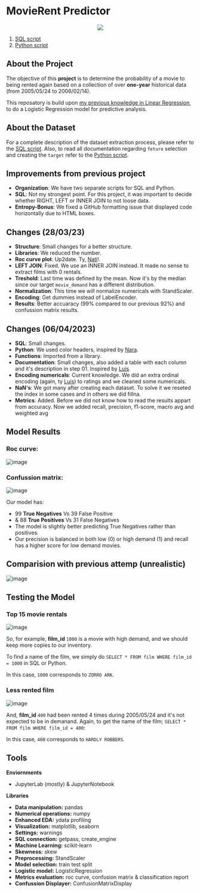 # MovieRent Predictor

<p align="center">
  <img src="https://i.postimg.cc/q7RTS9DF/230295258-7abb4af1-36f4-489c-a99b-62d2dbaa99a2.png">
</p>

1. [SQL script](https://github.com/isi-mube/movie-rent-predictor/blob/main/notebook/00_sql_database_extraction_process.sql)
2. [Python script](https://github.com/isi-mube/movie-rent-predictor/blob/main/notebook/01_logistic_regression_v2.ipynb)

## About the Project
The objective of this **project** is to determine the probability of a movie to being rented again based on a collection of over **one-year** historical data (from 2005/05/24 to 2006/02/14).

This reposatory is build upon [my previous knowledge in Linear Regression](https://github.com/isi-mube/mbappe-project), to do a Logistic Regression model for predictive analysis.

## About the Dataset
For a complete description of the dataset extraction process, please refer to the [SQL script](https://github.com/isi-mube/movie-rent-predictor/blob/main/notebook/sql_database_extraction_process.sql).
Also, to read all documentation regarding `feture` selection and creating the `target` refer to the [Python script](https://github.com/isi-mube/movie-rent-predictor/blob/main/notebook/imb_solution_lab_logistic_regression.ipynb).


## Improvements from previous project
* **Organization**: We have two separate scripts for SQL and Python.
* **SQL**: Not my strongest point. For this project, it was important to decide whether RIGHT, LEFT or INNER JOIN to not loose data.
* **Entropy-Bonus**: We fixed a GitHub formatting issue that displayed code horizontally due to HTML boxes.

## Changes (28/03/23)
* **Structure**: Small changes for a better structure.
* **Libraries**: We reduced the number.
* **Roc curve plot**: Up2date. Ty, [Nati](https://github.com/natnaelfe)!.
* **LEFT JOIN**: Fixed. We use an INNER JOIN instead. It made no sense to extract films with 0 rentals.
* **Treshold**: Last time was defined by the mean. Now it's by the median since our target `movie_demand` has a different distribution.
* **Normalization**: This time we will normalize numericals with StandScaler.
* **Encoding**: Get dummies instead of LabelEncoder.
* **Results**: Better accuaracy (99% compared to our previous 92%) and confussion matrix results.

## Changes (06/04/2023)
* **SQL**: Small changes.
* **Python**: We used color headers, inspired by [Nara](https://github.com/ainaraguerraf).
* **Functions**: Imported from a library.
* **Documentation**: Small changes, also added a table with each column and it's description in step 01. Inspired by [Luis](https://github.com/lj90pot).
* **Encoding numericals**: Current knowledge. We did an extra ordinal encoding (again, ty [Luis](https://github.com/lj90pot)) to ratings and we cleaned some numericals.
* **NaN's**: We got many after creating each dataset. To solve it we reseted the index in some cases and in others we did fillna.
* **Metrics**: Added. Before we did not know how to read the results appart from accuracy. Now we added recall, precision, f1-score, macro avg and weighted avg

## Model Results

### Roc curve:
![image](https://user-images.githubusercontent.com/90038586/230299599-57e7fbf5-047f-4b32-92b9-edea9208b5d4.png)


### Confussion matrix:
![image](https://user-images.githubusercontent.com/90038586/230299778-7c36a27f-85c2-4472-b79a-defa83e429be.png)


Our model has:

* 99 **True Negatives** Vs 39 False Positive
* & 88 **True Positives** Vs 31 False Negatives
* The model is slightly better predicting True Negatives rather than positives. 
* Our precision is balanced in both low (0) or high demand (1) and recall has a higher score for low demand movies.

## Comparision with previous attemp (unrealistic)

![image](https://user-images.githubusercontent.com/90038586/230300706-0ddde30e-9687-4b3c-a2b6-4e6b91c280ac.png)


## Testing the Model

### Top 15 movie rentals
![image](https://user-images.githubusercontent.com/90038586/230302929-fc577ee6-5ef1-43ee-aad8-525d1bb0e11e.png)

So, for example, **film_id** `1000` is a movie with high demand, and we should keep more copies to our inventory. 

To find a name of the film, we simply do `SELECT * FROM film WHERE film_id = 1000`  in SQL or Python. 

In this case, `1000` corresponds to `ZORRO ARK`.

### Less rented film
![image](https://user-images.githubusercontent.com/90038586/230302980-0f1d543c-0cf0-490e-bd19-b9f7aa23da96.png)

And, **film_id** `400` had been rented 4 times during 2005/05/24 and it's not expected to be in demanand. Again, to get the name of the film; `SELECT * FROM film WHERE film_id = 400`:

In this case, `400` corresponds to `HARDLY ROBBERS`.


## Tools
**Enviornments**
* JupyterLab (mostly) & JupyterNotebook

**Libraries**
* **Data manipulation:** pandas
* **Numerical operations:** numpy
* **Enhanced EDA:** ydata profiling
* **Visualization:** matplotlib, seaborn
* **Settings:** warnings
* **SQL connection:** getpass, create_engine
* **Machine Learning:** scikit-learn
* **Skewness:** skew
* **Preprocessing:** StandScaler
* **Model selection:** train test split
* **Logistic model:** LogisticRegression
* **Metrics evaluation:** roc curve, confusion matrix & classification report
* **Confussion Displayer:** ConfusionMatrixDisplay
